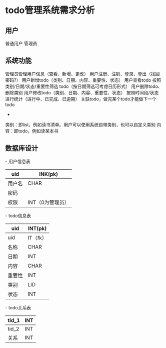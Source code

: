 # todo管理系统需求分析

## 用户

普通用户
管理员

## 系统功能
管理员管理用户信息（查看、新增、更改）
用户注册、注销、登录、登出（找回密码?）
用户新增todo（类别、日期、内容、重要性、状态）
用户查看todo
按照类别/日期/状态/重要性筛选 todo（按日期筛选可考虑日历形式）
用户删除todo、删除类别
用户修改todo（类别、日期、内容、重要性、状态）
按照时间段/状态进行统计（进行中、已完成、已逾期）
关联todo，做完某个todo才能做下一个todo

*
类别：即list，例如读书清单。用户可以使用系统自带类别，也可以自定义类别
内容：即todo，例如读某本书

## 数据库设计

\- 用户信息表

| uid    | INK(pk)          |
| ------ | ---------------- |
| 用户名 | CHAR             |
| 密码   |                  |
| 权限   | INT（0为管理员） |

\- todo信息表

| uid    | INT(pk)  |
| ------ | -------- |
| uid    | IT（fk） |
| 名称   | CHAR     |
| 日期   | INT      |
| 内容   | CHAR     |
| 重要性 | INT      |
| 类别   | LID      |
| 状态   | INT      |

\- todo关系表

| tid_1 | INT  |
| ----- | ---- |
| tid_2 | INT  |
| 关系  | INT  |

